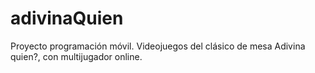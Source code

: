 # adivinaQuien

Proyecto programación móvil. Videojuegos del clásico de mesa Adivina quien?, con multijugador online.
